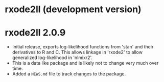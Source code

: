 # rxode2ll (development version)

# rxode2ll 2.0.9
* Initial release, exports log-likelihood functions from 'stan' and
  their derivatives to R and C.  This allows linkage in 'rxode2' to
  allow generalized log-likelihood in 'nlmixr2'.
* This is a data like package and is likely not to change very much
  over time.
* Added a `NEWS.md` file to track changes to the package.
